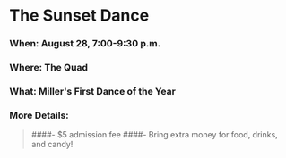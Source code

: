 # The Sunset Dance

### When: **August 28**, **7:00-9:30 p.m.**
### Where: **The Quad**
### What: **Miller's First Dance of the Year**

### More Details:
>####- $5 admission fee
>####- Bring extra money for food, drinks, and candy!
